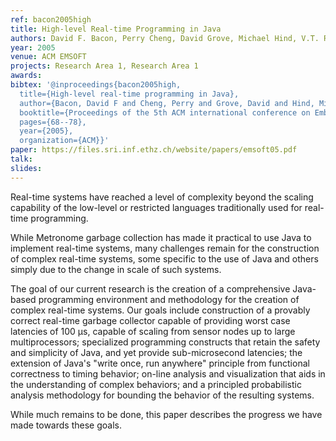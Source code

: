 ```yaml
---
ref: bacon2005high
title: High-level Real-time Programming in Java 
authors: David F. Bacon, Perry Cheng, David Grove, Michael Hind, V.T. Rajan, Eran Yahav, M. Hauswirth, C. Kirsch, Daniel Spoonhower, and Martin T. Vechev 
year: 2005
venue: ACM EMSOFT
projects: Research Area 1, Research Area 1
awards: 
bibtex: '@inproceedings{bacon2005high,
  title={High-level real-time programming in Java},
  author={Bacon, David F and Cheng, Perry and Grove, David and Hind, Michael and Rajan, VT and Yahav, Eran and Hauswirth, Matthias and Kirsch, Christoph M and Spoonhower, Daniel and Vechev, Martin T},
  booktitle={Proceedings of the 5th ACM international conference on Embedded software},
  pages={68--78},
  year={2005},
  organization={ACM}}'
paper: https://files.sri.inf.ethz.ch/website/papers/emsoft05.pdf
talk: 
slides: 
---
```


Real-time systems have reached a level of complexity beyond the scaling capability of the low-level or restricted languages traditionally used for real-time programming.

While Metronome garbage collection has made it practical to use Java to implement real-time systems, many challenges remain for the construction of complex real-time systems, some specific to the use of Java and others simply due to the change in scale of such systems.

The goal of our current research is the creation of a comprehensive Java-based programming environment and methodology for the creation of complex real-time systems. Our goals include construction of a provably correct real-time garbage collector capable of providing worst case latencies of 100 μs, capable of scaling from sensor nodes up to large multiprocessors; specialized programming constructs that retain the safety and simplicity of Java, and yet provide sub-microsecond latencies; the extension of Java's "write once, run anywhere" principle from functional correctness to timing behavior; on-line analysis and visualization that aids in the understanding of complex behaviors; and a principled probabilistic analysis methodology for bounding the behavior of the resulting systems.

While much remains to be done, this paper describes the progress we have made towards these goals.
